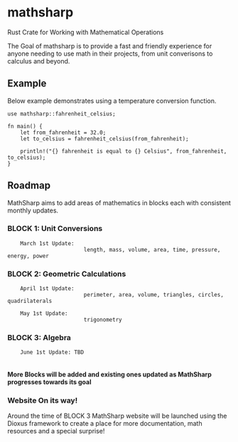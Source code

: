 # mathsharp
Rust Crate for Working with Mathematical Operations 

The Goal of mathsharp is to provide a fast and friendly experience for
anyone needing to use math in their projects, from unit converisons to 
calculus and beyond. 

## Example

Below example demonstrates using a temperature conversion function.

```
use mathsharp::fahrenheit_celsius;

fn main() {
    let from_fahrenheit = 32.0;
    let to_celsius = fahrenheit_celsius(from_fahrenheit);
    
    println!("{} fahrenheit is equal to {} Celsius", from_fahrenheit, to_celsius);   
}
```

## Roadmap
 

MathSharp aims to add areas of mathematics in blocks each with consistent monthly updates.

### BLOCK 1:  Unit Conversions

```
    March 1st Update:  
                        length, mass, volume, area, time, pressure, energy, power
```

### BLOCK 2: Geometric Calculations

```
    April 1st Update: 
                        perimeter, area, volume, triangles, circles, quadrilaterals
                        
    May 1st Update:
                        trigonometry
```

### BLOCK 3: Algebra 

```
    June 1st Update: TBD
                        
```


#### More Blocks will be added and existing ones updated as MathSharp progresses towards its goal

### Website On its way! 
Around the time of BLOCK 3 MathSharp website will be launched using the Dioxus framework to create a place for more documentation, math resources and a special surprise!



